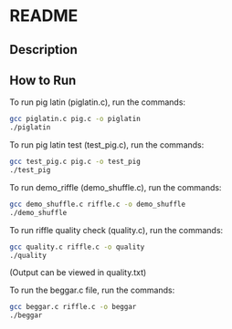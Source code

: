 # README

## Description

  
## How to Run 
To run pig latin (piglatin.c), run the commands:

```bash
gcc piglatin.c pig.c -o piglatin
./piglatin
```

  

To run pig latin test (test\_pig.c), run the commands:


```bash
gcc test_pig.c pig.c -o test_pig
./test_pig
```
  

To run demo_riffle (demo_shuffle.c), run the commands:

```bash
gcc demo_shuffle.c riffle.c -o demo_shuffle
./demo_shuffle
```
  

To run riffle quality check (quality.c), run the commands:
```bash
gcc quality.c riffle.c -o quality
./quality
```

(Output can be viewed in quality.txt)
  

To run the beggar.c file, run the commands:
```bash
gcc beggar.c riffle.c -o beggar
./beggar
```
